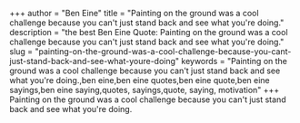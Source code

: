 +++
author = "Ben Eine"
title = "Painting on the ground was a cool challenge because you can't just stand back and see what you're doing."
description = "the best Ben Eine Quote: Painting on the ground was a cool challenge because you can't just stand back and see what you're doing."
slug = "painting-on-the-ground-was-a-cool-challenge-because-you-cant-just-stand-back-and-see-what-youre-doing"
keywords = "Painting on the ground was a cool challenge because you can't just stand back and see what you're doing.,ben eine,ben eine quotes,ben eine quote,ben eine sayings,ben eine saying,quotes, sayings,quote, saying, motivation"
+++
Painting on the ground was a cool challenge because you can't just stand back and see what you're doing.
